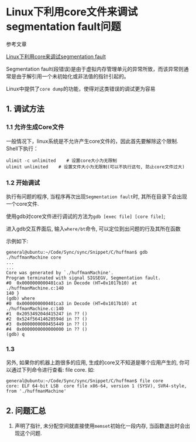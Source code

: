 # Linux下利用core文件来调试segmentation fault问题

参考文章

[Linux下利用core来调试segmentation fault](http://blog.csdn.net/jubincn/article/details/7291472)

Segmentation fault(段错误)是由于虚拟内存管理单元的异常所致，而该异常则通常是由于解引用一个未初始化或非法值的指针引起的。

Linux中提供了`core dump`的功能，使得对这类错误的调试更为容易

## 1. 调试方法

### 1.1 允许生成Core文件

一般情况下，linux系统是不允许产生core文件的，因此首先要解除这个限制. Shell下执行：

```
ulimit -c unlimited    # 设置core大小为无限制
ulimit unlimited    # 设置文件大小为无限制(可以不执行这句, 防止core文件过大)
```

### 1.2 开始调试

执行有问题的程序, 当程序再次出现`Segmentation fault`时, 其所在目录下会出现一个core文件.

使用gdb对core文件进行调试的方法为`gdb [exec file] [core file]`;

进入gdb交互界面后, 输入`where/bt`命令, 可以定位到出问题的行及其所在函数

示例如下:

```
general@ubuntu:~/Code/Sync/sync/Snippet/C/huffman$ gdb ./huffmanMachine core 
...
...
Core was generated by `./huffmanMachine'.
Program terminated with signal SIGSEGV, Segmentation fault.
#0  0x0000000000401ca3 in Decode (HT=0x1017b10) at ./huffmanMachine.c:140
140	}
(gdb) where
#0  0x0000000000401ca3 in Decode (HT=0x1017b10) at ./huffmanMachine.c:140
#1  0x205349204d415247 in ?? ()
#2  0x524f56414620594d in ?? ()
#3  0x0000000000455449 in ?? ()
#4  0x0000000000000000 in ?? ()
(gdb) q
```

### 1.3

另外, 如果你的机器上跑很多的应用, 生成的core又不知道是哪个应用产生的, 你可以通过下列命令进行查看: file core. 如:

```
general@ubuntu:~/Code/Sync/sync/Snippet/C/huffman$ file core 
core: ELF 64-bit LSB  core file x86-64, version 1 (SYSV), SVR4-style, from './huffmanMachine'
```

## 2. 问题汇总

1. 声明了指针, 未分配空间就直接使用`memset`初始化一段内存, 当函数退出时会出现这个问题.